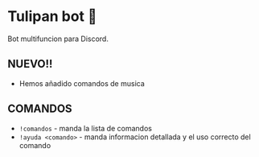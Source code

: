 # Tulipan bot 🌷

Bot multifuncion para Discord.

## NUEVO!!

* Hemos añadido comandos de musica

## COMANDOS

* `!comandos` - manda la lista de comandos
* `!ayuda <comando>` - manda informacion detallada y el uso correcto del comando
